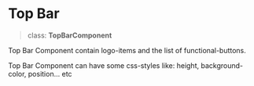 # Top Bar

> class: **TopBarComponent**

Top Bar Component contain logo-items and the list of functional-buttons.

Top Bar Component can have some css-styles like: height, background-color, position... etc
